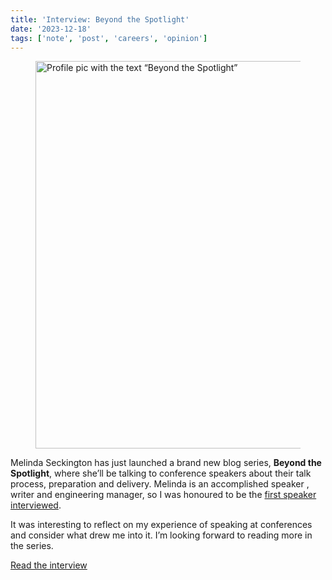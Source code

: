 ```yaml
---
title: 'Interview: Beyond the Spotlight'
date: '2023-12-18'
tags: ['note', 'post', 'careers', 'opinion']
---
```


<figure>
  <img src="/beyond-the-spotlight_1024.webp" alt="Profile pic with the text “Beyond the Spotlight”" width="1024" height="620" srcset="/beyond-the-spotlight_1024.webp 1024w, /beyond-the-spotlight_800.webp 800w" sizes="(min-width: 1086px) 75vw, (min-width: 1264px) 930px, 90vw">
</figure>

Melinda Seckington has just launched a brand new blog series, **Beyond the Spotlight**, where she’ll be talking to conference speakers about their talk process, preparation and delivery. Melinda is an accomplished speaker , writer and engineering manager, so I was honoured to be the [first speaker interviewed](https://www.seckington.com/beyond-the-spotlight-michelle-barker/).

It was interesting to reflect on my experience of speaking at conferences and consider what drew me into it. I’m looking forward to reading more in the series.

[Read the interview](https://www.seckington.com/beyond-the-spotlight-michelle-barker/)
